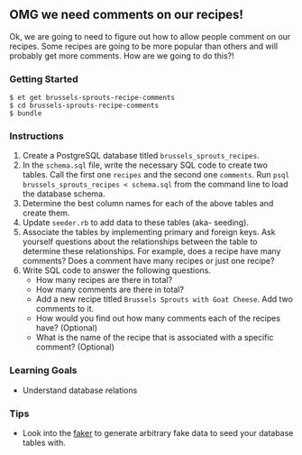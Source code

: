 ## OMG we need comments on our recipes!

Ok, we are going to need to figure out how to allow people comment on our recipes. Some recipes are going to be more popular than others and will probably get more comments. How are we going to do this?!

### Getting Started
```no-highlight
$ et get brussels-sprouts-recipe-comments
$ cd brussels-sprouts-recipe-comments
$ bundle
```

### Instructions

1. Create a PostgreSQL database titled `brussels_sprouts_recipes`.
2. In the `schema.sql` file, write the necessary SQL code to create two tables. Call the first one `recipes` and the second one `comments`. Run `psql brussels_sprouts_recipes < schema.sql` from the command line to load the database schema.
3. Determine the best column names for each of the above tables and create them.
4. Update `seeder.rb` to add data to these tables (aka- seeding).
5. Associate the tables by implementing primary and foreign keys. Ask yourself questions about the relationships between the table to determine these relationships. For example, does a recipe have many comments? Does a comment have many recipes or just one recipe?
6. Write SQL code to answer the following questions.
    * How many recipes are there in total?
    * How many comments are there in total?
    * Add a new recipe titled `Brussels Sprouts with Goat Cheese`. Add two comments to it.
    * How would you find out how many comments each of the recipes have? (Optional)
    * What is the name of the recipe that is associated with a specific comment? (Optional)

### Learning Goals

* Understand database relations

### Tips

* Look into the [faker](https://github.com/stympy/faker) to generate arbitrary fake data to seed your database tables with.

